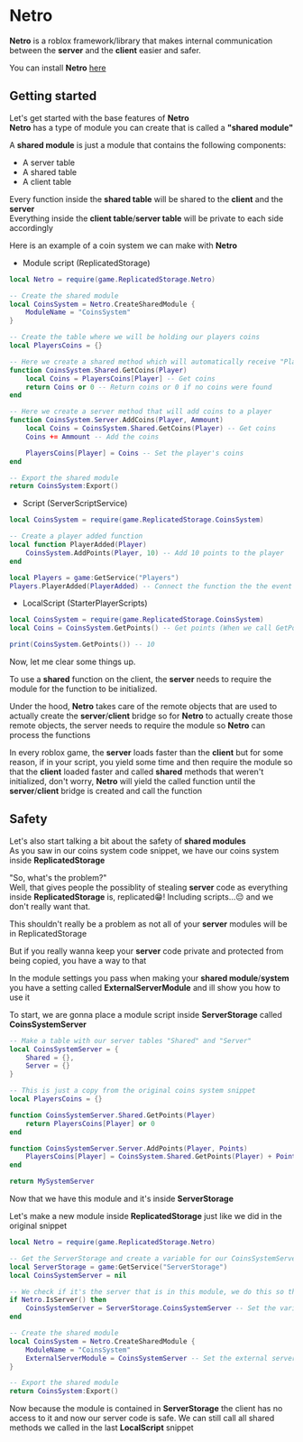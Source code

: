 
# Netro

**Netro** is a roblox framework/library that makes internal communication between the **server** and the **client** easier and safer.

You can install **Netro** [here]()

## Getting started

Let's get started with the base features of **Netro**  
**Netro** has a type of module you can create that is called a **"shared module"**

A **shared module** is just a module that contains the following components:
* A server table
* A shared table
* A client table

Every function inside the **shared table** will be shared to the **client** and the **server**  
Everything inside the **client table**/**server table** will be private to each side accordingly

Here is an example of a coin system we can make with **Netro**

* Module script (ReplicatedStorage)
```lua
local Netro = require(game.ReplicatedStorage.Netro)

-- Create the shared module
local CoinsSystem = Netro.CreateSharedModule {
    ModuleName = "CoinsSystem"
}

-- Create the table where we will be holding our players coins
local PlayersCoins = {}

-- Here we create a shared method which will automatically receive "Player"
function CoinsSystem.Shared.GetCoins(Player)
    local Coins = PlayersCoins[Player] -- Get coins
    return Coins or 0 -- Return coins or 0 if no coins were found
end

-- Here we create a server method that will add coins to a player
function CoinsSystem.Server.AddCoins(Player, Ammount)
    local Coins = CoinsSystem.Shared.GetCoins(Player) -- Get coins
    Coins += Ammount -- Add the coins

    PlayersCoins[Player] = Coins -- Set the player's coins
end

-- Export the shared module
return CoinsSystem:Export()
```

* Script (ServerScriptService)
```lua
local CoinsSystem = require(game.ReplicatedStorage.CoinsSystem)

-- Create a player added function
local function PlayerAdded(Player)
    CoinsSystem.AddPoints(Player, 10) -- Add 10 points to the player
end

local Players = game:GetService("Players")
Players.PlayerAdded(PlayerAdded) -- Connect the function the the event
```

* LocalScript (StarterPlayerScripts)
```lua
local CoinsSystem = require(game.ReplicatedStorage.CoinsSystem)
local Coins = CoinsSystem.GetPoints() -- Get points (When we call GetPoints our client will automatically be received to the server)

print(CoinsSystem.GetPoints()) -- 10
```

Now, let me clear some things up.  

To use a **shared** function on the client, the **server** needs to require the module for the function to be initialized.  

Under the hood, **Netro** takes care of the remote objects that are used to actually create the **server**/**client** bridge so for **Netro** to actually create those remote objects, the server needs to require the module so **Netro** can process the functions

In every roblox game, the **server** loads faster than the **client** but for some reason,
if in your script, you yield some time and then require the module so that the **client** loaded faster and called **shared** methods that weren't initialized, don't worry, **Netro** will yield the called function until the **server**/**client** bridge is created and call the function

## Safety

Let's also start talking a bit about the safety of **shared modules**  
As you saw in our coins system code snippet, we have our coins system inside **ReplicatedStorage**

"So, what's the problem?"  
Well, that gives people the possiblity of stealing **server** code as everything inside **ReplicatedStorage** is, replicated😁! Including scripts...😔 and we don't really want that.

This shouldn't really be a problem as not all of your **server** modules will be in ReplicatedStorage

But if you really wanna keep your **server** code private and protected from being copied, you have a way to that

In the module settings you pass when making your **shared module**/**system** you have a setting called **ExternalServerModule** and ill show you how to use it

To start, we are gonna place a module script inside **ServerStorage** called **CoinsSystemServer**

```lua
-- Make a table with our server tables "Shared" and "Server"
local CoinsSystemServer = {
    Shared = {},
    Server = {}
}

-- This is just a copy from the original coins system snippet
local PlayersCoins = {}

function CoinsSystemServer.Shared.GetPoints(Player)
    return PlayersCoins[Player] or 0
end

function CoinsSystemServer.Server.AddPoints(Player, Points)
    PlayersCoins[Player] = CoinsSystem.Shared.GetPoints(Player) + Points
end

return MySystemServer
```

Now that we have this module and it's inside **ServerStorage**

Let's make a new module inside **ReplicatedStorage** just like we did in the original snippet

```lua
local Netro = require(game.ReplicatedStorage.Netro)

-- Get the ServerStorage and create a variable for our CoinsSystemServer module
local ServerStorage = game:GetService("ServerStorage")
local CoinsSystemServer = nil

-- We check if it's the server that is in this module, we do this so the client doesn't try and index something in ServerStorage because it can't
if Netro.IsServer() then
    CoinsSystemServer = ServerStorage.CoinsSystemServer -- Set the variable to the module
end

-- Create the shared module
local CoinsSystem = Netro.CreateSharedModule {
    ModuleName = "CoinsSystem"
    ExternalServerModule = CoinsSystemServer -- Set the external server module to our server module
}

-- Export the shared module
return CoinsSystem:Export()
```

Now because the module is contained in **ServerStorage** the client has no access to it and now our server code is safe.
We can still call all shared methods we called in the last **LocalScript** snippet















